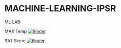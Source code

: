 # MACHINE-LEARNING-IPSR
ML LAB

MAX Temp
[![Binder](https://mybinder.org/badge_logo.svg)](https://mybinder.org/v2/gh/ANOOPAANTO/MACHINE-LEARNING-IPSR/master?filepath=weather%20-temp.ipynb)


SAT Score
[![Binder](https://mybinder.org/badge_logo.svg)](https://mybinder.org/v2/gh/ANOOPAANTO/MACHINE-LEARNING-IPSR/master?filepath=SAT%20Score.ipynb)
